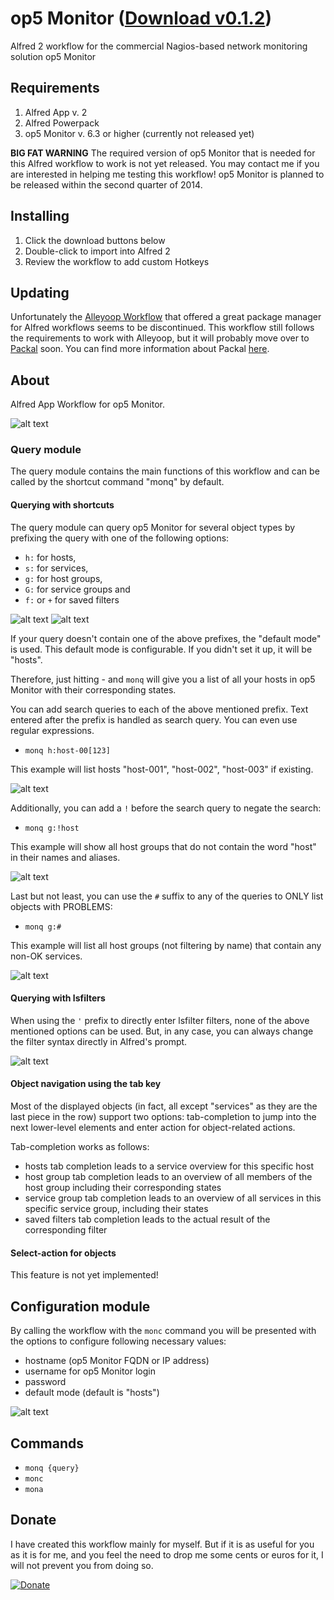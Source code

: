 op5 Monitor ([Download v0.1.2](https://raw.github.com/fibbs/alfred-op5-monitor-workflow/master/op5Monitor-workflow.alfredworkflow))
==============================

Alfred 2 workflow for the commercial Nagios-based network monitoring
solution op5 Monitor

## Requirements
1. Alfred App v. 2
1. Alfred Powerpack
1. op5 Monitor v. 6.3 or higher (currently not released yet)

**BIG FAT WARNING**
The required version of op5 Monitor that is needed for this Alfred
workflow to work is not yet released. You may contact me if you are
interested in helping me testing this workflow!
op5 Monitor is planned to be released within the second quarter of 2014.

## Installing
1. Click the download buttons below
2. Double-click to import into Alfred 2
3. Review the workflow to add custom Hotkeys

## Updating
Unfortunately the [Alleyoop Workflow](http://www.alfredforum.com/topic/1582-alleyoop-update-alfred-workflows/) that offered a great package manager for Alfred workflows seems to be discontinued. This workflow still follows the requirements to work with Alleyoop, but it will probably move over to [Packal](http://www.packal.org) soon. You can find more information about Packal [here](http://www.alfredforum.com/topic/3730-new-workflow-and-theme-repository-packal/).

## About
Alfred App Workflow for op5 Monitor.

![alt text][op5-workflow-img001]

### Query module
The query module contains the main functions of this workflow and can be
called by the shortcut command "monq" by default. 

#### Querying with shortcuts
The query module can
query op5 Monitor for several object types by prefixing the query with
one of the following options:

- `h:` for hosts,
- `s:` for services,
- `g:` for host groups,
- `G:` for service groups and
- `f:` or `+` for saved filters

![alt text][op5-workflow-img002]
![alt text][op5-workflow-img003]

If your query doesn't contain one of the above prefixes, the "default
mode" is used. This default mode is configurable. If you didn't set it
up, it will be "hosts".

Therefore, just hitting <cmd>-<space> and `monq` will give you a list of
all your hosts in op5 Monitor with their corresponding states.

You can add search queries to each of the above mentioned prefix. Text
entered after the prefix is handled as search query. You can even use
regular expressions.

- `monq h:host-00[123]`

This example will list hosts "host-001", "host-002", "host-003" if
existing.

![alt text][op5-workflow-img004]

Additionally, you can add a `!` before the search query to negate the
search:

- `monq g:!host`

This example will show all host groups that do not contain the word
"host" in their names and aliases.

![alt text][op5-workflow-img005]

Last but not least, you can use the `#` suffix to any of the queries to
ONLY list objects with PROBLEMS:

- `monq g:#`

This example will list all host groups (not filtering by name) that
contain any non-OK services.

![alt text][op5-workflow-img006]

#### Querying with lsfilters
When using the `'` prefix to directly enter lsfilter filters, none of
the above mentioned options can be used. But, in any case, you can
always change the filter syntax directly in Alfred's prompt.

![alt text][op5-workflow-img007]

#### Object navigation using the tab key
Most of the displayed objects (in fact, all except "services" as they
are the last piece in the row) support two options: tab-completion to
jump into the next lower-level elements and enter action for
object-related actions.

Tab-completion works as follows:
- hosts tab completion leads to a service overview for this specific
  host
- host group tab completion leads to an overview of all members of the
  host group including their corresponding states
- service group tab completion leads to an overview of all services in
  this specific service group, including their states
- saved filters tab completion leads to the actual result of the
  corresponding filter

#### Select-action for objects
This feature is not yet implemented!

## Configuration module
By calling the workflow with the `monc` command you will be presented
with the options to configure following necessary values:

- hostname (op5 Monitor FQDN or IP address)
- username for op5 Monitor login
- password
- default mode (default is "hosts")

![alt text][op5-workflow-img008]

## Commands
- `monq {query}`
- `monc`
- `mona`

## Donate
I have created this workflow mainly for myself. But if it is as useful
for you as it is for me, and you feel the need to drop me some cents or
euros for it, I will not prevent you from doing so.

[![Donate](https://www.paypalobjects.com/en_US/i/btn/btn_donate_LG.gif)](https://www.paypal.com/cgi-bin/webscr?cmd=_s-xclick&hosted_button_id=32WRFW8GBHLWJ)


[op5-workflow-img001]: ./screenshots/op5-workflow-001.png "Sample op5 Monitor query"
[op5-workflow-img002]: ./screenshots/op5-workflow-002.png "Listing host group objects using prefix"
[op5-workflow-img003]: ./screenshots/op5-workflow-003.png "Listing saved filters from op5 Monitor"
[op5-workflow-img004]: ./screenshots/op5-workflow-004.png "Filtering using regular expression"
[op5-workflow-img005]: ./screenshots/op5-workflow-005.png "Negating a filter"
[op5-workflow-img006]: ./screenshots/op5-workflow-006.png "only show objects that have problems"
[op5-workflow-img007]: ./screenshots/op5-workflow-007.png "Enter a filter directly"
[op5-workflow-img008]: ./screenshots/op5-workflow-008.png "Configuration"
